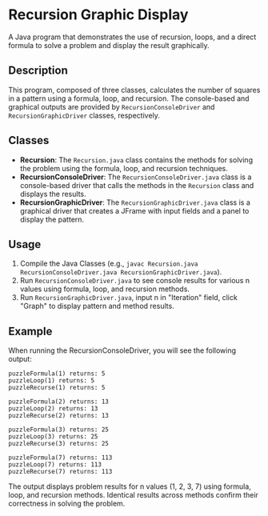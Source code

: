 # Recursion Graphic Display

A Java program that demonstrates the use of recursion, loops, and a direct formula to solve a problem and display the result graphically.

## Description

This program, composed of three classes, calculates the number of squares in a pattern using a formula, loop, and recursion. The console-based and graphical outputs are provided by `RecursionConsoleDriver` and `RecursionGraphicDriver` classes, respectively.

## Classes

- **Recursion**: The `Recursion.java` class contains the methods for solving the problem using the formula, loop, and recursion techniques.
- **RecursionConsoleDriver**: The `RecursionConsoleDriver.java` class is a console-based driver that calls the methods in the `Recursion` class and displays the results.
- **RecursionGraphicDriver**: The `RecursionGraphicDriver.java` class is a graphical driver that creates a JFrame with input fields and a panel to display the pattern.

## Usage

1. Compile the Java Classes (e.g., `javac Recursion.java RecursionConsoleDriver.java RecursionGraphicDriver.java`).
2. Run `RecursionConsoleDriver.java` to see console results for various n values using formula, loop, and recursion methods.
3. Run `RecursionGraphicDriver.java`, input n in "Iteration" field, click "Graph" to display pattern and method results.

## Example

When running the RecursionConsoleDriver, you will see the following output:

```plaintext
puzzleFormula(1) returns: 5
puzzleLoop(1) returns: 5
puzzleRecurse(1) returns: 5

puzzleFormula(2) returns: 13
puzzleLoop(2) returns: 13
puzzleRecurse(2) returns: 13

puzzleFormula(3) returns: 25
puzzleLoop(3) returns: 25
puzzleRecurse(3) returns: 25

puzzleFormula(7) returns: 113
puzzleLoop(7) returns: 113
puzzleRecurse(7) returns: 113
```
The output displays problem results for n values (1, 2, 3, 7) using formula, loop, and recursion methods. Identical results across methods confirm their correctness in solving the problem.
